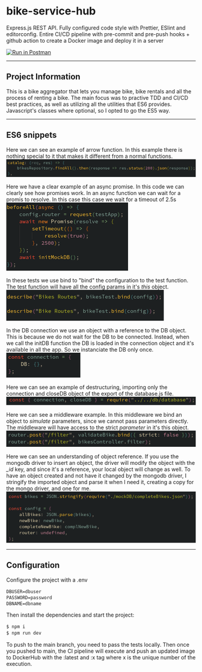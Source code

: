 # bike-service-hub

Express.js REST API. Fully configured code style with Prettier, ESlint and editorconfig. Entire CI/CD pipeline with pre-commit and pre-push hooks + github action to create a Docker image and deploy it in a server

[![Run in Postman](https://run.pstmn.io/button.svg)](https://app.getpostman.com/run-collection/20110670-ad4b05cc-465e-4d22-a420-c0c79419fc34?action=collection%2Ffork&collection-url=entityId%3D20110670-ad4b05cc-465e-4d22-a420-c0c79419fc34%26entityType%3Dcollection%26workspaceId%3D4eabad42-d835-4b53-9df6-73f1c36b88ee)

---

## Project Information

This is a bike aggregator that lets you manage bike, bike rentals and all the process of renting a bike.
The main focus was to practive TDD and CI/CD best practices, as well as utilizing all the utilities that ES6 provides.
Javascript's classes where optional, so I opted to go the ES5 way.

---

## ES6 snippets

Here we can see an example of arrow function. In this example there is nothing special to it that makes it different from a normal functions.  
![](docs/arrow-function.png)

Here we have a clear example of an async promise. In this code we can clearly see how promises work. In an async function we can wait for a promis to resolve. In this case this case we wait for a timeout of 2.5s  
![](docs/async-await.png)

In these tests we use bind to "bind" the configuration to the test function. The test function will have all the config params in it's _this_ object.  
![](docs/bind-test.png)

In the DB connection we use an object with a reference to the DB object. This is because we do not wait for the DB to be connected. Instead, when we call the initDB function the DB is loaded in the connection object and it's available in all the app. So we instanciate the DB only once.  
![](docs/db-connection.png)

Here we can see an example of destructuring, importing only the connection and closeDB object of the export of the database.js file.  
![](docs/destructuring.png)

Here we can see a middleware example. In this middleware we bind an object to _simulate_ parameters, since we cannot pass parameters directly. The middleware will have access to the strict _parameter_ in it's this object.  
![](docs/middleware-bind.png)

Here we can see an understanding of object reference. If you use the mongodb driver to insert an object, the driver will modify the object with the _\_id_ key, and since it's a reference, your local object will change as well. To have an object created and not have it changed by the mongodb driver, I stringify the imported object and parse it when I need it, creating a copy for the mongo driver, and one for me.  
![](docs/object-references.png)

---

## Configuration

Configure the project with a .env

```
DBUSER=dbuser
PASSWORD=password
DBNAME=dbname
```

Then install the dependencies and start the project:

```sh
$ npm i
$ npm run dev
```

To push to the main branch, you need to pass the tests locally.
Then once you pushed to main, the CI pipeline will execute and push an updated image to DockerHub with the :latest and :x tag where x is the unique number of the execution.
